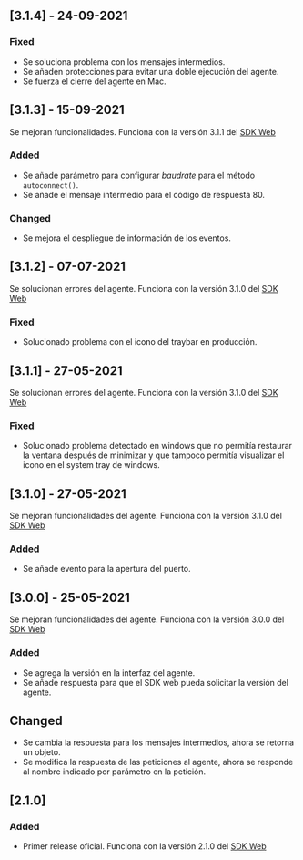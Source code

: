## [3.1.4] - 24-09-2021

### Fixed

- Se soluciona problema con los mensajes intermedios.
- Se añaden protecciones para evitar una doble ejecución del agente.
- Se fuerza el cierre del agente en Mac.

## [3.1.3] - 15-09-2021

Se mejoran funcionalidades. Funciona con la versión 3.1.1 del [SDK Web](https://github.com/TransbankDevelopers/transbank-pos-sdk-web-js/releases/tag/3.1.1)

### Added

- Se añade parámetro para configurar _baudrate_ para el método `autoconnect()`.
- Se añade el mensaje intermedio para el código de respuesta 80.

### Changed

- Se mejora el despliegue de información de los eventos.

## [3.1.2] - 07-07-2021

Se solucionan errores del agente. Funciona con la versión 3.1.0 del [SDK Web](https://github.com/TransbankDevelopers/transbank-pos-sdk-web-js/releases/tag/3.1.0)

### Fixed

- Solucionado problema con el icono del traybar en producción.

## [3.1.1] - 27-05-2021

Se solucionan errores del agente. Funciona con la versión 3.1.0 del [SDK Web](https://github.com/TransbankDevelopers/transbank-pos-sdk-web-js/releases/tag/3.1.0)

### Fixed

- Solucionado problema detectado en windows que no permitía restaurar la ventana después de minimizar y que tampoco permitía visualizar el icono en el system tray de windows.

## [3.1.0] - 27-05-2021

Se mejoran funcionalidades del agente. Funciona con la versión 3.1.0 del [SDK Web](https://github.com/TransbankDevelopers/transbank-pos-sdk-web-js/releases/tag/3.1.0)

### Added

- Se añade evento para la apertura del puerto.

## [3.0.0] - 25-05-2021

Se mejoran funcionalidades del agente. Funciona con la versión 3.0.0 del [SDK Web](https://github.com/TransbankDevelopers/transbank-pos-sdk-web-js/releases/tag/3.0.0) 

### Added

- Se agrega la versión en la interfaz del agente.
- Se añade respuesta para que el SDK web pueda solicitar la versión del agente.

## Changed

- Se cambia la respuesta para los mensajes intermedios, ahora se retorna un objeto.
- Se modifica la respuesta de las peticiones al agente, ahora se responde al nombre indicado por parámetro en la petición.

## [2.1.0]

### Added

- Primer release oficial. Funciona con la versión 2.1.0 del [SDK Web](https://github.com/TransbankDevelopers/transbank-pos-sdk-web-js/releases/tag/2.1.0) 
